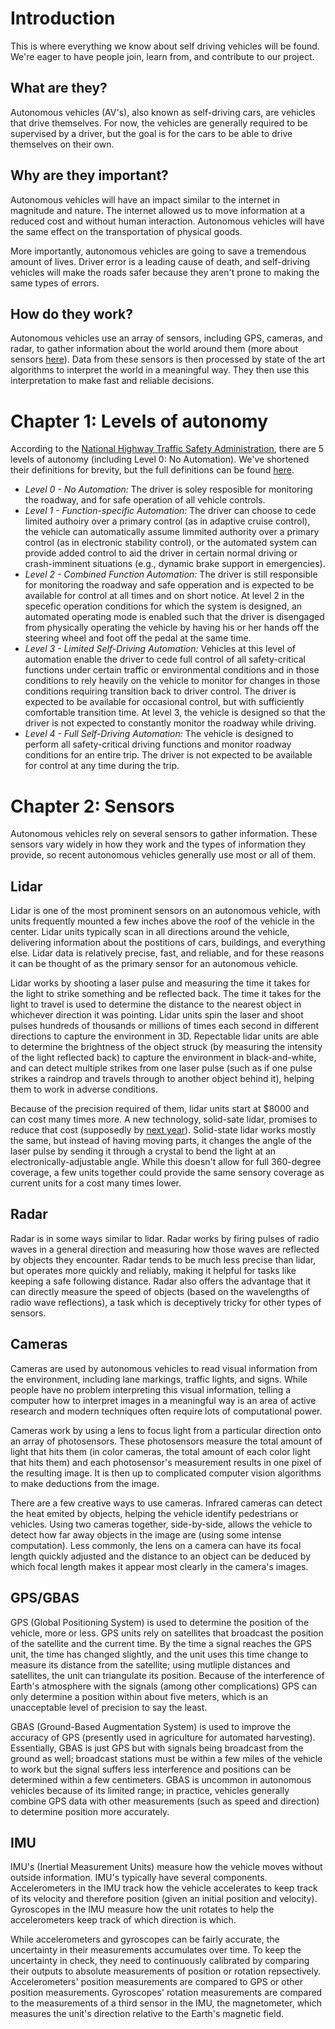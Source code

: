 # Introduction
This is where everything we know about self driving vehicles will be found. We're eager to have people join, learn from, and contribute to our project.

## What are they?

Autonomous vehicles (AV's), also known as self-driving cars, are vehicles that drive themselves. For now, the vehicles are generally required to be supervised by a driver, but the goal is for the cars to be able to drive themselves on their own.

## Why are they important?

Autonomous vehicles will have an impact similar to the internet in magnitude and nature. The internet allowed us to move information at a reduced cost and without human interaction. Autonomous vehicles will have the same effect on the transportation of physical goods.

More importantly, autonomous vehicles are going to save a tremendous amount of lives. Driver error is a leading cause of death, and self-driving vehicles will make the roads safer because they aren't prone to making the same types of errors.

## How do they work?

Autonomous vehicles use an array of sensors, including GPS, cameras, and radar, to gather information about the world around them (more about sensors [here](TODO)). Data from these sensors is then processed by state of the art algorithms to interpret the world in a meaningful way. They then use this interpretation to make fast and reliable decisions.

# Chapter 1: Levels of autonomy

According to the [National Highway Traffic Safety Administration](http://www.nhtsa.gov/), there are 5 levels of autonomy (including Level 0: No Automation). We've shortened their definitions for brevity, but the full definitions can be found [here](http://www.nhtsa.gov/staticfiles/rulemaking/pdf/Automated_Vehicles_Policy.pdf).

* *Level 0 - No Automation:* The driver is soley resposible for monitoring the roadway, and for safe operation of all vehicle controls.
* *Level 1 - Function-specific Automation:* The driver can choose to cede limited authoiry over a primary control (as in adaptive cruise control), the vehicle can automatically assume limmited authority over a primary control (as in electronic stability control), or the automated system can provide added control to aid the driver in certain normal driving or crash-imminent situations (e.g., dynamic brake support in emergencies).
* *Level 2 - Combined Function Automation:* The driver is still responsible for monitoring the roadway and safe opperation and is expected to be available for control at all times and on short notice. At level 2 in the specefic operation conditions for which the system is designed, an automated operating mode is enabled such that the driver is disengaged from physically operating the vehicle by having his or her hands off the steering wheel and foot off the pedal at the same time.
* *Level 3 - Limited Self-Driving Automation:* Vehicles at this level of automation enable the driver to cede full control of all safety-critical functions under certain traffic or environmental conditions and in those conditions to rely heavily on the vehicle to monitor for changes in those conditions requiring transition back to driver control. The driver is expected to be available for occasional control, but with sufficiently comfortable transition time. At level 3, the vehicle is designed so that the driver is not expected to constantly monitor the roadway while driving.
* *Level 4 - Full Self-Driving Automation:* The vehicle is designed to perform all safety-critical driving functions and monitor roadway conditions for an entire trip. The driver is not expected to be available for control at any time during the trip.

# Chapter 2: Sensors

Autonomous vehicles rely on several sensors to gather information. These sensors vary widely in how they work and the types of information they provide, so recent autonomous vehicles generally use most or all of them.

## Lidar
Lidar is one of the most prominent sensors on an autonomous vehicle, with units frequently mounted a few inches above the roof of the vehicle in the center. Lidar units typically scan in all directions around the vehicle, delivering information about the postitions of cars, buildings, and everything else. Lidar data is relatively precise, fast, and reliable, and for these reasons it can be thought of as the primary sensor for an autonomous vehicle.

Lidar works by shooting a laser pulse and measuring the time it takes for the light to strike something and be reflected back. The time it takes for the light to travel is used to determine the distance to the nearest object in whichever direction it was pointing. Lidar units spin the laser and shoot pulses hundreds of thousands or millions of times each second in different directions to capture the environment in 3D. Repectable lidar units are able to determine the brightness of the object struck (by measuring the intensity of the light reflected back) to capture the environment in black-and-white, and can detect multiple strikes from one laser pulse (such as if one pulse strikes a raindrop and travels through to another object behind it), helping them to work in adverse conditions.

Because of the precision required of them, lidar units start at $8000 and can cost many times more. A new technology, solid-sate lidar, promises to reduce that cost (supposedly by [next year](http://spectrum.ieee.org/cars-that-think/transportation/sensors/quanergy-solid-state-lidar)). Solid-state lidar works mostly the same, but instead of having moving parts, it changes the angle of the laser pulse by sending it through a crystal to bend the light at an electronically-adjustable angle. While this doesn't allow for full 360-degree coverage, a few units together could provide the same sensory coverage as current units for a cost many times lower.

## Radar
Radar is in some ways similar to lidar. Radar works by firing pulses of radio waves in a general direction and measuring how those waves are reflected by objects they encounter. Radar tends to be much less precise than lidar, but operates more quickly and reliably, making it helpful for tasks like keeping a safe following distance. Radar also offers the advantage that it can directly measure the speed of objects (based on the wavelengths of radio wave reflections), a task which is deceptively tricky for other types of sensors.

## Cameras
Cameras are used by autonomous vehicles to read visual information from the environment, including lane markings, traffic lights, and signs. While people have no problem interpreting this visual information, telling a computer how to interpret images in a meaningful way is an area of active research and modern techniques often require lots of computational power.

Cameras work by using a lens to focus light from a particular direction onto an array of photosensors. These photosensors measure the total amount of light that hits them (in color cameras, the total amount of each color light that hits them) and each photosensor's measurement results in one pixel of the resulting image. It is then up to complicated computer vision algorithms to make deductions from the image.

There are a few creative ways to use cameras. Infrared cameras can detect the heat emited by objects, helping the vehicle identify pedestrians or vehicles. Using two cameras together, side-by-side, allows the vehicle to detect how far away objects in the image are (using some intense computation). Less commonly, the lens on a camera can have its focal length quickly adjusted and the distance to an object can be deduced by which focal length makes it appear most clearly in the camera's images.

## GPS/GBAS
GPS (Global Positioning System) is used to determine the position of the vehicle, more or less. GPS units rely on satellites that broadcast the position of the satellite and the current time. By the time a signal reaches the GPS unit, the time has changed slightly, and the unit uses this time change to measure its distance from the satellite; using mutliple distances and satellites, the unit can triangulate its position. Because of the interference of Earth's atmosphere with the signals (among other complications) GPS can only determine a position within about five meters, which is an unacceptable level of precision to say the least.

GBAS (Ground-Based Augmentation System) is used to improve the accuracy of GPS (presently used in agriculture for automated harvesting). Essentially, GBAS is just GPS but with signals being broadcast from the ground as well; broadcast stations must be within a few miles of the vehicle to work but the signal suffers less interference and positions can be determined within a few centimeters. GBAS is uncommon in autonomous vehicles because of its limited range; in practice, vehicles generally combine GPS data with other measurements (such as speed and direction) to determine position more accurately.

## IMU
IMU's (Inertial Measurement Units) measure how the vehicle moves without outside information. IMU's typically have several components. Accelerometers in the IMU track how the vehicle accelerates to keep track of its velocity and therefore position (given an initial position and velocity). Gyroscopes in the IMU measure how the unit rotates to help the accelerometers keep track of which direction is which.

While accelerometers and gyroscopes can be fairly accurate, the uncertainty in their measurements accumulates over time. To keep the uncertainty in check, they need to continuously calibrated by comparing their outputs to absolute measurements of position or rotation repsectively. Accelerometers' position measurements are compared to GPS or other position measurements. Gyroscopes' rotation measurements are compared to the measurements of a third sensor in the IMU, the magnetometer, which measures the unit's direction relative to the Earth's magnetic field.
